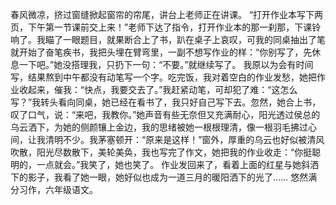 春风微凉，挤过窗缝掀起窗帘的帘尾，讲台上老师正在讲课。
“打开作业本写下两页，下午第一节课前交上来！”老师下达了指令，打开作业本的那一刹那，下课铃响了。我瞄了一眼题目，就果断合上了书，趴在桌子上哀叹，可我的同桌抽出了笔就开始了奋笔疾书，我把头埋在臂弯里，一副不想写作业的样：“你别写了，先休息一下吧。”她没搭理我，只扔下一句：“不要。”就继续写了。
我原以为会有时间写，结果熬到中午都没有动笔写一个字。吃完饭，我对着空白的作业发愁，她把作业收起来，催我：“快点，我要交去了。”我赶紧动笔，可却犯了难：“这怎么写？”我转头看向同桌，她已经在看书了，我只好自己写下去。忽然，她合上书，叹了口气，说：“来吧，我教你。”她声音有些无奈但又充满耐心，阳光透过侯总的乌云洒下，为她的侧颜镶上金边，我的思绪被她一根根理清，像一根羽毛拂过心间，让我清明不少。我茅塞顿开：“原来是这样！”窗外，厚重的乌云也好似被清风吹散，阳光尽数散下，美轮美奂，我也写完了作文，她把我的作业收走：“你挺聪明的，一点就会。”我笑了，她也笑了。
作业发回来了，看着上面的红星与她斜洒下的影子，我看了她一眼，她好似也成为一道三月的暖阳洒下的光了……
悠然满分习作，六年级语文。
